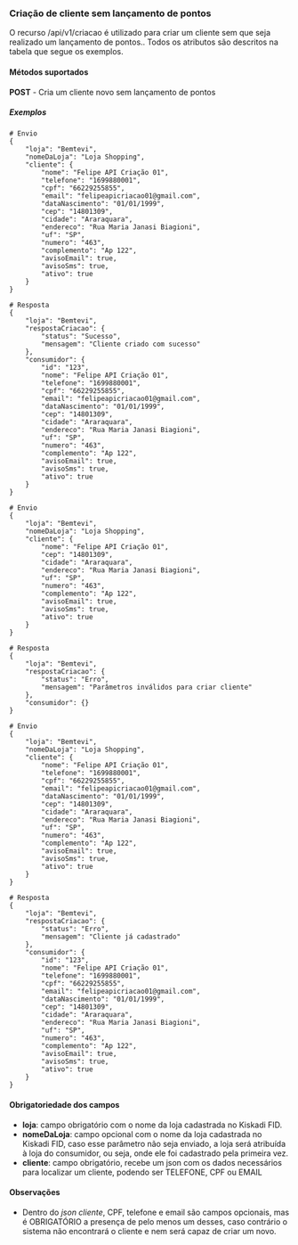 ### Criação de cliente sem lançamento de pontos
O recurso /api/v1/criacao é utilizado para criar um cliente sem que seja realizado um lançamento de pontos.. Todos os atributos são descritos na tabela que segue os exemplos.

#### Métodos suportados
**POST** - Cria um cliente novo sem lançamento de pontos

##### Exemplos
```
# Envio
{
    "loja": "Bemtevi",
    "nomeDaLoja": "Loja Shopping",
    "cliente": {
        "nome": "Felipe API Criação 01",
        "telefone": "1699880001",
        "cpf": "66229255855",
        "email": "felipeapicriacao01@gmail.com",
        "dataNascimento": "01/01/1999",
        "cep": "14801309",
        "cidade": "Araraquara",
        "endereco": "Rua Maria Janasi Biagioni",
        "uf": "SP",
        "numero": "463",
        "complemento": "Ap 122",
        "avisoEmail": true,
        "avisoSms": true,
        "ativo": true
    }
}

# Resposta
{
    "loja": "Bemtevi",
    "respostaCriacao": {
        "status": "Sucesso",
        "mensagem": "Cliente criado com sucesso"
    },
    "consumidor": {
        "id": "123",
        "nome": "Felipe API Criação 01",
        "telefone": "1699880001",
        "cpf": "66229255855",
        "email": "felipeapicriacao01@gmail.com",
        "dataNascimento": "01/01/1999",
        "cep": "14801309",
        "cidade": "Araraquara",
        "endereco": "Rua Maria Janasi Biagioni",
        "uf": "SP",
        "numero": "463",
        "complemento": "Ap 122",
        "avisoEmail": true,
        "avisoSms": true,
        "ativo": true
    }
}
```

```
# Envio
{
    "loja": "Bemtevi",
    "nomeDaLoja": "Loja Shopping",
    "cliente": {
        "nome": "Felipe API Criação 01",
        "cep": "14801309",
        "cidade": "Araraquara",
        "endereco": "Rua Maria Janasi Biagioni",
        "uf": "SP",
        "numero": "463",
        "complemento": "Ap 122",
        "avisoEmail": true,
        "avisoSms": true,
        "ativo": true
    }
}

# Resposta
{
    "loja": "Bemtevi",
    "respostaCriacao": {
        "status": "Erro",
        "mensagem": "Parâmetros inválidos para criar cliente"
    },
    "consumidor": {}
}
```

```
# Envio
{
    "loja": "Bemtevi",
    "nomeDaLoja": "Loja Shopping",
    "cliente": {
        "nome": "Felipe API Criação 01",
        "telefone": "1699880001",
        "cpf": "66229255855",
        "email": "felipeapicriacao01@gmail.com",
        "dataNascimento": "01/01/1999",
        "cep": "14801309",
        "cidade": "Araraquara",
        "endereco": "Rua Maria Janasi Biagioni",
        "uf": "SP",
        "numero": "463",
        "complemento": "Ap 122",
        "avisoEmail": true,
        "avisoSms": true,
        "ativo": true
    }
}

# Resposta
{
    "loja": "Bemtevi",
    "respostaCriacao": {
        "status": "Erro",
        "mensagem": "Cliente já cadastrado"
    },
    "consumidor": {
        "id": "123",
        "nome": "Felipe API Criação 01",
        "telefone": "1699880001",
        "cpf": "66229255855",
        "email": "felipeapicriacao01@gmail.com",
        "dataNascimento": "01/01/1999",
        "cep": "14801309",
        "cidade": "Araraquara",
        "endereco": "Rua Maria Janasi Biagioni",
        "uf": "SP",
        "numero": "463",
        "complemento": "Ap 122",
        "avisoEmail": true,
        "avisoSms": true,
        "ativo": true
    }
}
```

#### Obrigatoriedade dos campos
* **loja**: campo obrigatório com o nome da loja cadastrada no Kiskadi FID.
* **nomeDaLoja**: campo opcional com o nome da loja cadastrada no Kiskadi FID, caso esse parâmetro não seja enviado, a loja será atribuída à loja do consumidor, ou seja, onde ele foi cadastrado pela primeira vez.
* **cliente**: campo obrigatório, recebe um json com os dados necessários para localizar um cliente, podendo ser TELEFONE, CPF ou EMAIL

#### Observações
* Dentro do _json_ *cliente*, CPF, telefone e email são campos opcionais, mas é OBRIGATÓRIO a presença de pelo menos um desses, caso contrário o sistema não encontrará o cliente e nem será capaz de criar um novo.